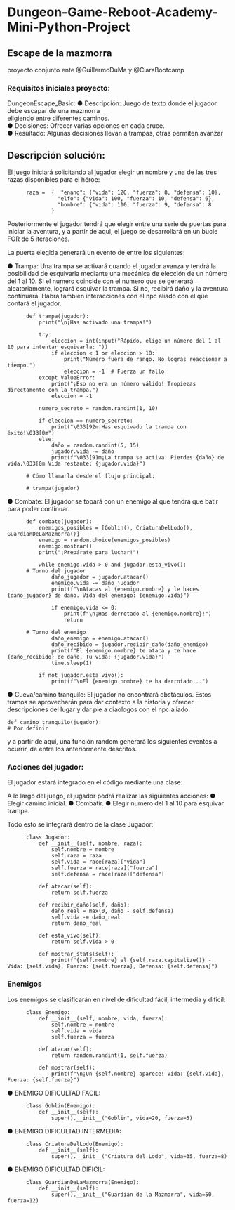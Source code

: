 # Dungeon-Game-Reboot-Academy-Mini-Python-Project

## Escape de la mazmorra 

proyecto conjunto ente @GuillermoDuMa y @CiaraBootcamp
### Requisitos iniciales proyecto: 

DungeonEscape_Basic:
● Descripción: Juego de texto donde el jugador debe escapar de una mazmorra  
eligiendo entre diferentes caminos.  
● Decisiones: Ofrecer varias opciones en cada cruce.  
● Resultado: Algunas decisiones llevan a trampas, otras permiten avanzar  

## Descripción solución:

El juego iniciará solicitando al jugador elegir un nombre y una de las tres razas disponibles para el héroe:

          raza =  {  "enano": {"vida": 120, "fuerza": 8, "defensa": 10},
                    "elfo": {"vida": 100, "fuerza": 10, "defensa": 6},
                    "hombre": {"vida": 110, "fuerza": 9, "defensa": 8
                  }

Posteriormente el jugador tendrá que elegir entre una serie de puertas para iniciar la aventura, y a partir de aqui, el juego se desarrollará en un bucle FOR de 5 iteraciones. 

La puerta elegida generará un evento de entre los siguientes:

● Trampa:
Una trampa se activará cuando el jugador avanza y tendrá la posibilidad de esquivarla mediante una mecánica de elección de un número del 1 al 10. Si el numero coincide con el numero que se generará aleatoriamente, logrará esquivar la trampa. Si no, recibirá daño y la aventura continuará. Habrá tambien interacciones con el npc aliado con el que contará el jugador.

          def trampa(jugador):
              print("\n¡Has activado una trampa!")
    
              try:
                  eleccion = int(input("Rápido, elige un número del 1 al 10 para intentar esquivarla: "))
                  if eleccion < 1 or eleccion > 10:
                      print("Número fuera de rango. No logras reaccionar a tiempo.")
                      eleccion = -1  # Fuerza un fallo
              except ValueError:
                  print("¡Eso no era un número válido! Tropiezas directamente con la trampa.")
                  eleccion = -1

              numero_secreto = random.randint(1, 10)
    
              if eleccion == numero_secreto:
                  print("\033[92m¡Has esquivado la trampa con éxito!\033[0m")
              else:
                  daño = random.randint(5, 15)
                  jugador.vida -= daño
                  print(f"\033[91m¡La trampa se activa! Pierdes {daño} de vida.\033[0m Vida restante: {jugador.vida}")

          # Cómo llamarla desde el flujo principal: 

          # trampa(jugador)

● Combate: 
El jugador se topará con un enemigo al que tendrá que batir para poder continuar.

          def combate(jugador):
              enemigos_posibles = [Goblin(), CriaturaDelLodo(), GuardianDeLaMazmorra()]
              enemigo = random.choice(enemigos_posibles)
              enemigo.mostrar()
              print("¡Prepárate para luchar!")

              while enemigo.vida > 0 and jugador.esta_vivo():
          # Turno del jugador
                  daño_jugador = jugador.atacar()
                  enemigo.vida -= daño_jugador
                  print(f"\nAtacas al {enemigo.nombre} y le haces {daño_jugador} de daño. Vida del enemigo: {enemigo.vida}")

                  if enemigo.vida <= 0:
                      print(f"\n¡Has derrotado al {enemigo.nombre}!")
                      return

          # Turno del enemigo
                  daño_enemigo = enemigo.atacar()
                  daño_recibido = jugador.recibir_daño(daño_enemigo)
                  print(f"El {enemigo.nombre} te ataca y te hace {daño_recibido} de daño. Tu vida: {jugador.vida}")
                  time.sleep(1)

              if not jugador.esta_vivo():
                  print(f"\nEl {enemigo.nombre} te ha derrotado...")


● Cueva/camino tranquilo:
El jugador no encontrará obstáculos. Estos tramos se aprovecharán para dar contexto a la historia y ofrecer descripciones del lugar y dar pie a diaologos con el npc aliado.

    def camino_tranquilo(jugador):
    # Por definir
    
y a partir de aquí, una función random generará los siguientes eventos a ocurrir, de entre los anteriormente descritos.

### Acciones del jugador:

El jugador estará integrado en el código mediante una clase:

A lo largo del juego, el jugador podrá realizar las siguientes acciones:
● Elegir camino inicial.
● Combatir.
● Elegir numero del 1 al 10 para esquivar trampa.

Todo esto se integrará dentro de la clase Jugador:

          class Jugador:
              def __init__(self, nombre, raza):
                  self.nombre = nombre
                  self.raza = raza
                  self.vida = race[raza]["vida"]
                  self.fuerza = race[raza]["fuerza"]
                  self.defensa = race[raza]["defensa"]

              def atacar(self):
                  return self.fuerza

              def recibir_daño(self, daño):
                  daño_real = max(0, daño - self.defensa)
                  self.vida -= daño_real
                  return daño_real

              def esta_vivo(self):
                  return self.vida > 0

              def mostrar_stats(self):
                  print(f"{self.nombre} el {self.raza.capitalize()} - Vida: {self.vida}, Fuerza: {self.fuerza}, Defensa: {self.defensa}")
 
### Enemigos 

Los enemigos se clasificarán en nivel de dificultad fácil, intermedia y difícil:

          class Enemigo:
              def __init__(self, nombre, vida, fuerza):
                  self.nombre = nombre
                  self.vida = vida
                  self.fuerza = fuerza

              def atacar(self):
                  return random.randint(1, self.fuerza)

              def mostrar(self):
                  print(f"\n¡Un {self.nombre} aparece! Vida: {self.vida}, Fuerza: {self.fuerza}")

● ENEMIGO DIFICULTAD FACIL:

          class Goblin(Enemigo):
              def __init__(self):
                  super().__init__("Goblin", vida=20, fuerza=5)

● ENEMIGO DIFICULTAD INTERMEDIA: 

          class CriaturaDelLodo(Enemigo):
              def __init__(self):
                  super().__init__("Criatura del Lodo", vida=35, fuerza=8)

● ENEMIGO DIFICULTAD DIFICIL:

          class GuardianDeLaMazmorra(Enemigo):
              def __init__(self):
                  super().__init__("Guardián de la Mazmorra", vida=50, fuerza=12)







